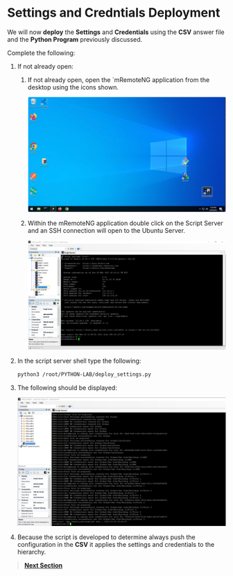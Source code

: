 # Settings and Credntials Deployment

We will now **deploy** the **Settings** and **Credentials** using the **CSV** answer file and the **Python Program** previously discussed.

Complete the following:

1. If not already open: 

    1. If not already open, open the `mRemoteNG application from the desktop using the icons shown.

       ![json](../assets/remoteng-connect.png?raw=true "Import JSON")

    2. Within the mRemoteNG application double click on the Script Server and an SSH connection will open to the Ubuntu Server.

       ![json](../assets/remoteng-ssh.png?raw=true "Import JSON")

2. In the script server shell type the following:

   ```sh
   python3 /root/PYTHON-LAB/deploy_settings.py
   ```

3. The following should be displayed:

   ![json](../assets/settings-build.png?raw=true "Import JSON")

4. Because the script is developed to determine always push the configuration in the **CSV** it applies the settings and credentials to the hierarchy.

> [**Next Section**](./04-verify.md)

